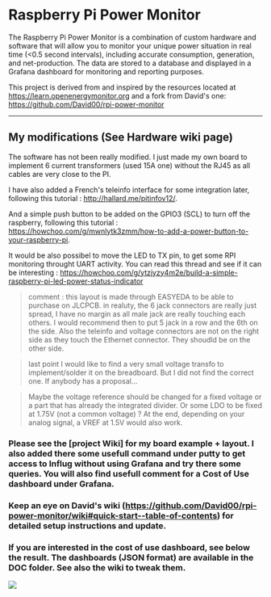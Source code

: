 # Raspberry Pi Power Monitor

The Raspberry Pi Power Monitor is a combination of custom hardware and software that will allow you to monitor your unique power situation in real time (<0.5 second intervals), including accurate consumption, generation, and net-production. The data are stored to a database and displayed in a Grafana dashboard for monitoring and reporting purposes.

This project is derived from and inspired by the resources located at https://learn.openenergymonitor.org and a fork from David's one: https://github.com/David00/rpi-power-monitor

---

## My modifications (See Hardware wiki page)
The software has not been really modified. I just made my own board to implement 6 current transformers (used 15A one) without the RJ45 as all cables are very close to the PI. 

I have also added a French's teleinfo interface for some integration later, following this tutorial : http://hallard.me/pitinfov12/. 

And a simple push button to be added on the GPIO3 (SCL) to turn off the raspberry, following this tutorial : https://howchoo.com/g/mwnlytk3zmm/how-to-add-a-power-button-to-your-raspberry-pi.

It would be also possibel to move the LED to TX pin, to get some RPI monitoring throught UART activity. You can read this thread and see if it can be interesting : https://howchoo.com/g/ytzjyzy4m2e/build-a-simple-raspberry-pi-led-power-status-indicator

> comment : this layout is made through EASYEDA to be able to purchase on JLCPCB. in realuty, the 6 jack connectors are really just spread, I have no margin as all male jack are really touching each others. I would recommend then to put 5 jack in a row and the 6th on the side. Also the teleinfo and voltage connectors are not on the right side as they touch the Ethernet connector. They shoudld be on the other side. 

> last point I would like to find a very small voltage transfo to implement/solder it on the breadboard. But I did not find the correct one. If anybody has a proposal...

> Maybe the voltage reference should be changed for a fixed voltage or a part that has already the integrated divider. Or some LDO to be fixed at 1.75V (not a common voltage) ? At the end, depending on your analog signal, a VREF at 1.5V would also work.

### Please see the [project Wiki] for my board example + layout. I also added there some usefull command under putty to get access to Influg without using Grafana and try there some queries. You will also find usefull comment for a Cost of Use dashboard under Grafana. 

### Keep an eye on David's wiki (https://github.com/David00/rpi-power-monitor/wiki#quick-start--table-of-contents) for detailed setup instructions and update. 

### If you are interested in the cost of use dashboard, see below the result. The dashboards (JSON format) are available in the DOC folder. See also the wiki to tweak them.
![](https://github.com/DuduNord/rpi-power-monitor/blob/master/docs/Grafana%20global.png)
